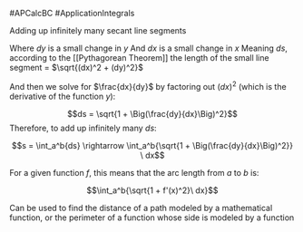 #APCalcBC #ApplicationIntegrals 

Adding up infinitely many secant line segments



Where $dy$ is a small change in $y$
And $dx$ is a small change in $x$
Meaning $ds$, according to the [[Pythagorean Theorem]] the length of the small line segment = $\sqrt{(dx)^2 + (dy)^2}$

And then we solve for $\frac{dx}{dy}$ by factoring out $(dx)^2$ (which is the derivative of the function $y$):

$$ds = \sqrt{1 + \Big(\frac{dy}{dx}\Big)^2}$$
Therefore, to add up infinitely many $ds$:

$$s = \int_a^b{ds} \rightarrow \int_a^b{\sqrt{1 + \Big(\frac{dy}{dx}\Big)^2}} \ dx$$

For a given function $f$, this means that the arc length from $a$ to $b$ is:

$$\int_a^b{\sqrt{1 + f'(x)^2}\ dx}$$

Can be used to find the distance of a path modeled by a mathematical function, or the perimeter of a function whose side is modeled by a function